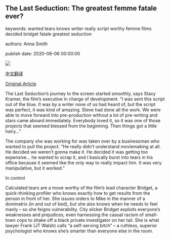## The Last Seduction: The greatest femme fatale ever?

keywords: wanted tears knows writer really script worthy femme films decided bridget fatale greatest seduction

authors: Anna Smith

publish date: 2020-08-06 00:00:00

![](https://ychef.files.bbci.co.uk/live/624x351/p08mykc5.jpg)

[中文翻译](The%20Last%20Seduction%3A%20The%20greatest%20femme%20fatale%20ever%3F_zh.md)

[Original Article](https://www.bbc.com/culture/article/20200806-the-last-seduction-the-greatest-femme-fatale-ever)

The Last Seduction’s journey to the screen started smoothly, says Stacy Kramer, the film’s executive in charge of development. “I was sent this script out of the blue. It was by a writer none of us had heard of, but the script was perfect, it was kind of amazing. Steve had done all the work. We were able to move forward into pre-production without a lot of pre-writing and stars came aboard immediately. Everybody loved it, so it was one of those projects that seemed blessed from the beginning. Then things got a little hairy…”

The company she was working for was taken over by a businessman who wanted to pull the project. “He really didn’t understand moviemaking at all. He decided we weren’t gonna make it. He decided it was getting too expensive… he wanted to scrap it, and I basically burst into tears in his office because it seemed like the only way to really impact him. It was very manipulative, but it worked.”

In control

Calculated tears are a move worthy of the film’s lead character Bridget, a quick-thinking profiler who knows exactly how to get results from the person in front of her. She issues orders to Mike in the manner of a dominatrix (in and out of bed), but she also knows when he needs to feel manly – so she feigns vulnerability. City slicker Bridget exploits everyone’s weaknesses and prejudices, even harnessing the casual racism of small-town cops to shake off a black private investigator on her tail. She is what lawyer Frank (JT Walsh) calls “a self-serving bitch” – a ruthless, superior psychologist who knows she’s smarter than everyone else in the room.